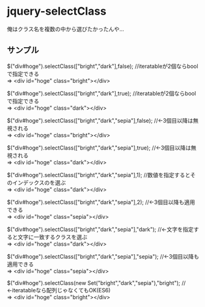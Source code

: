 # jquery-selectClass
俺はクラス名を複数の中から選びたかったんや…

## サンプル

$("div#hoge").selectClass(["bright","dark"],false); //iteratableが2個ならboolで指定できる<br>
=&gt; &lt;div id="hoge" class="bright"&gt;&lt;/div&gt;

$("div#hoge").selectClass(["bright","dark"],true); //iteratableが2個ならboolで指定できる<br>
=&gt; &lt;div id="hoge" class="dark"&gt;&lt;/div&gt;

$("div#hoge").selectClass(["bright","dark","sepia"],false); //←3個目以降は無視される<br>
=&gt; &lt;div id="hoge" class="bright"&gt;&lt;/div&gt;

$("div#hoge").selectClass(["bright","dark","sepia"],true); //←3個目以降は無視される<br>
=&gt; &lt;div id="hoge" class="dark"&gt;&lt;/div&gt;

$("div#hoge").selectClass(["bright","dark","sepia"],1); //数値を指定するとそのインデックスのを選ぶ<br>
=&gt; &lt;div id="hoge" class="dark"&gt;&lt;/div&gt;

$("div#hoge").selectClass(["bright","dark","sepia"],2); //←3個目以降も適用できる<br>
=&gt; &lt;div id="hoge" class="sepia"&gt;&lt;/div&gt;

$("div#hoge").selectClass(["bright","dark","sepia"],"dark"); //←文字を指定すると文字に一致するクラスを選ぶ<br>
=&gt; &lt;div id="hoge" class="dark"&gt;&lt;/div&gt;

$("div#hoge").selectClass(["bright","dark","sepia"],"sepia"); //←3個目以降も適用できる<br>
=&gt; &lt;div id="hoge" class="sepia"&gt;&lt;/div&gt;

$("div#hoge").selectClass(new Set("bright","dark","sepia"),"bright"); //←iteratableなら配列じゃなくてもOK(ES6)<br>
=&gt; &lt;div id="hoge" class="bright"&gt;&lt;/div&gt;
